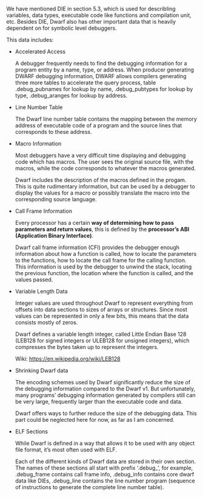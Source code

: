 We have mentioned DIE in section 5.3, which is used for describling variables, data types, executable code like functions and compilation unit, etc. Besides DIE, Dwarf also has other important data that is heavily dependent on for symbolic level debuggers.

This data includes:

- Accelerated Access

  A debugger frequently needs to find the debugging information for a program entity by a name, type, or address. When producer generating DWARF debugging information, DWARF allows compilers generating three more tables to accelerate the query process, table .debug_pubnames for lookup by name, .debug_pubtypes for lookup by type, .debug_aranges for lookup by address.

- Line Number Table 

  The Dwarf line number table contains the mapping between the memory address of executable code of a program and the source lines that corresponds to these address. 

- Macro Information 

  Most debuggers have a very difficult time displaying and debugging code which has macros. The user sees the original source file, with the macros, while the code corresponds to whatever the macros generated. 

  Dwarf includes the description of the macros defined in the progam. This is quite rudimentary information, but can be used by a debugger to display the values for a macro or possibly translate the macro into the corresponding source language. 

- Call Frame Information 

  Every processor has a certain **way of determining how to pass parameters and return values**, this is defined by the **processor’s ABI (Application Binary Interface)**. 

  Dwarf call frame information (CFI) provides the debugger enough information about how a function is called, how to locate the parameters to the functions, how to locate the call frame for the calling function. This information is used by the debugger to unwind the stack, locating the previous function, the location where the function is called, and the values passed. 

- Variable Length Data 

  Integer values are used throughout Dwarf to represent everything from offsets into data sections to sizes of arrays or structures. Since most values can be represented in only a few bits, this means that the data consists mostly of zeros. 

  Dwarf defines a variable length integer, called Little Endian Base 128 (LEB128 for signed integers or ULEB128 for unsigned integers), which compresses the bytes taken up to represent the integers.  

  Wiki: https://en.wikipedia.org/wiki/LEB128 

- Shrinking Dwarf data

  The encoding schemes used by Dwarf significantly reduce the size of the debugging information compared to the Dwarf v1. But unfortunately, many programs’ debugging information generated by compilers still can be very large, frequently larger than the executable code and data. 

  Dwarf offers ways to further reduce the size of the debugging data. This part could be neglected here for now, as far as I am concerned. 

- ELF Sections

  While Dwarf is defined in a way that allows it to be used with any object file format, it’s most often used with ELF.  

  Each of the different kinds of Dwarf data are stored in their own section. The names of these sections all start with prefix ‘.debug_’, for example, .debug_frame contains call frame info, .debug_info contains core dwarf data like DIEs, .debug_line contains the line number program (sequence of instructions to generate the complete line number table).